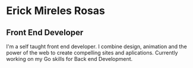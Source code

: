 # Erick Mireles Rosas

## Front End Developer

I'm a self taught front end developer. I combine design, animation and the power of the web to create compelling sites and aplications. Currently working on my Go skills for Back end Development.
